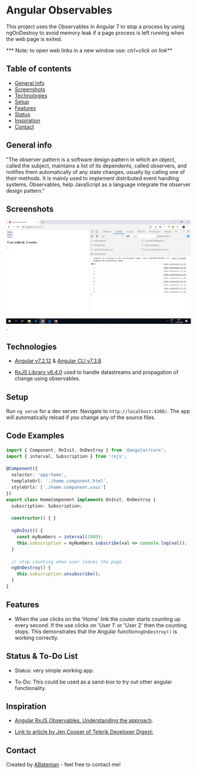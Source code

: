 # Angular Observables

This project uses the Observables in Angular 7 to stop a process by using ngOnDestroy to avoid memory leak if a page process is left running when the web page is exited.

*** Note: to open web links in a new window use: _ctrl+click on link_**

## Table of contents

* [General info](#general-info)
* [Screenshots](#screenshots)
* [Technologies](#technologies)
* [Setup](#setup)
* [Features](#features)
* [Status](#status)
* [Inspiration](#inspiration)
* [Contact](#contact)

## General info

"The observer pattern is a software design pattern in which an object, called the subject, maintains a list of its dependents, called observers, and notifies them automatically of any state changes, usually by calling one of their methods. It is mainly used to implement distributed event handling systems. Observables, help JavaScript as a language integrate the observer design pattern."

## Screenshots

![Example screenshot](./img/observables.png).

## Technologies

* [Angular v7.2.12](https://angular.io/) & [Angular CLI v7.3.8](https://cli.angular.io/).

* [RxJS Library v6.4.0](https://angular.io/guide/rx-library) used to handle datastreams and propagation of change using observables.

## Setup

Run `ng serve` for a dev server. Navigate to `http://localhost:4200/`. The app will automatically reload if you change any of the source files.

## Code Examples

```typescript
import { Component, OnInit, OnDestroy } from '@angular/core';
import { interval, Subscription } from 'rxjs';

@Component({
  selector: 'app-home',
  templateUrl: './home.component.html',
  styleUrls: ['./home.component.sass']
})
export class HomeComponent implements OnInit, OnDestroy {
  subscription: Subscription;

  constructor() { }

  ngOnInit() {
    const myNumbers = interval(1000);
    this.subscription = myNumbers.subscribe(val => console.log(val));
  }

  // stop counting when user leaves the page
  ngOnDestroy() {
    this.subscription.unsubscribe();
  }
}

```

## Features

* When the use clicks on the 'Home' link the couter starts counting up every second. If the use clicks on 'User 1' or 'User 2' then the counting stops. This demonstrates that the Angular function`ngOnDestroy()` is working correctly.

## Status & To-Do List

* Status: very simple working app.

* To-Do: This could be used as a sand-box to try out other angular functionality.

## Inspiration

* [Angular RxJS Observables. Understanding the approach](https://www.youtube.com/watch?v=R7Y8k8mHEeA).

* [Link to article by Jen Cooper of Telerik Developer Digest:](https://developer.telerik.com/topics/web-development/introduction-observables-angular-developers/)

## Contact

Created by [ABateman](https://www.andrewbateman.org) - feel free to contact me!
